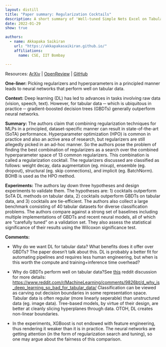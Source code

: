 ```yaml
---
layout: distill
title: "Paper summary: Regularization Cocktails"
description: A short summary of 'Well-tuned Simple Nets Excel on Tabular Datasets' by Arlind Kadra et al. 
date: 2022-01-29
show: true

authors:
  - name: Akkapaka Saikiran
    url: "https://akkapakasaikiran.github.io/" 
    affiliations:
      name: CSE, IIT Bombay

---
```



Resources: 
[ArXiv](https://arxiv.org/abs/2106.11189) | 
[OpenReview](https://openreview.net/forum?id=d3k38LTDCyO) | 
[GitHub](https://github.com/releaunifreiburg/WellTunedSimpleNets)

**One-liner:** 
Picking regularizers and hyperparameters in a principled manner leads to neural networks that perform well on tabular data.

**Context:** 
Deep learning (DL) has led to advances in tasks involving raw data (vision, speech, text). However, for tabular data ─ which is ubiquitous in practice ─ gradient-boosted decision trees (GBDTs) generally outperform neural networks.   

**Summary:** 
The authors claim that combining regularization techniques for MLPs in a principled, dataset-specific manner can result in state-of-the-art (SoTA) performance. Hyperparameter optimization (HPO) is common in practice and also an active area of research, but regularizers are still allegedly picked in an ad-hoc manner. So the authors pose the problem of finding the best combination of regularizers as a search over the combined hyperparameter space of 13 common regularizers. This combination is called a regularization cocktail. The regularizers discussed are classified as follows: weight decay, data augmentation (eg. mixup), ensemble (eg. dropout), structural (eg. skip connections), and implicit (eg. BatchNorm). BOHB is used as the HPO method.

**Experiments:** 
The authors lay down three hypotheses and design experiments to validate them. The hypotheses are: 1) cocktails outperform SoTA DL methods on tabular data, 2) cocktails outperform GBDTs on tabular data, and 3) cocktails are tie-efficient. The authors also collect a large benchmark consisting of 40 tabular datasets for diverse classification problems. The authors compare against a strong set of baselines including multiple implementations of GBDTs and recent neural models, all of which are “carefully tuned” on a validation set. They also assess the statistical significance of their results using the Wilcoxon significance test. 

**Comments:**

* Why do we want DL for tabular data? What benefits does it offer over GBDTs? The paper doesn’t talk about this. DL is probably a better fit for automating pipelines and requires less human engineering, but when is this worth the compute and training+inference time overhead?

* Why do GBDTs perform well on tabular data?<d-footnote>See <a href="https://www.reddit.com/r/MachineLearning/comments/9826bt/d_why_is_deep_learning_so_bad_for_tabular_data/">this</a> reddit discussion for more details: https://www.reddit.com/r/MachineLearning/comments/9826bt/d_why_is_deep_learning_so_bad_for_tabular_data/ </d-footnote> Classification can be viewed as carving out decision boundaries in some representation space. Tabular data is often regular (more linearly seperable) than unstructured data (eg. image data). Tree-based models, by virtue of their design, are better at cleanly slicing hyperplanes through data. OTOH, DL creates non-linear boundaries.

* In the experiments, XGBoost is not endowed with feature engineering, thus rendering it weaker than it is in practice. The neural networks are getting attention (in the form of regularization search and tuning), so one may argue about the fairness of this comparison.

